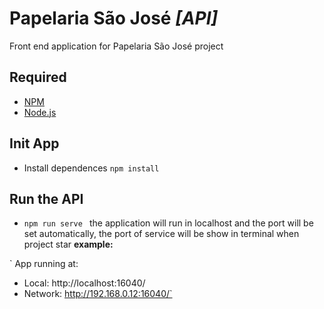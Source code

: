 # Papelaria São José  _[API]_

Front end application for Papelaria São José project

## Required

-   [NPM](https://npmjs.com/)
-   [Node.js](https://nodejs.org/en/)


## Init App

-   Install dependences  `npm install`

## Run the API

-   `npm run serve `
		the application will run in localhost and the port will be set automatically, the port of service will be show in terminal when project star **example:**

`  App running at:
  - Local:   http://localhost:16040/
  - Network: http://192.168.0.12:16040/`
